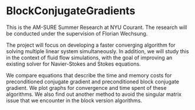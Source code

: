 # BlockConjugateGradients
This is the AM-SURE Summer Research at NYU Courant. The research will be conducted under the supervision of Florian Wechsung.

The project will focus on developing a faster converging algorithm for solving multiple linear system simultaneously. In addition, we will study this in the context of fluid flow simulations, with the goal of improving an existing solver for Navier-Stokes and Stokes equations.

We compare equations that describe the time and memory costs for preconditioned conjugate gradient and preconditioned block conjugate gradient. We plot graphs for convergence and time spent of these algorithms. We also find out another method to avoid the singular matrix issue that we encounter in the block version algorithms. 

